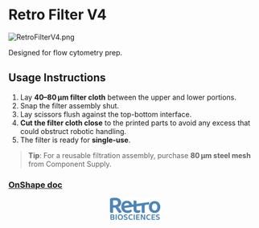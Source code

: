 # Retro Filter V4

![RetroFilterV4.png](RetroFitlerV4.png)

Designed for flow cytometry prep.

## Usage Instructions

1. Lay **40–80 µm filter cloth** between the upper and lower portions.
2. Snap the filter assembly shut.
3. Lay scissors flush against the top-bottom interface.
4. **Cut the filter cloth close** to the printed parts to avoid any excess that could obstruct robotic handling.
5. The filter is ready for **single-use**.

> **Tip**: For a reusable filtration assembly, purchase **80 µm steel mesh** from Component Supply.


### [OnShape doc](https://cad.onshape.com/documents/c9c3cf6b64034d54f966eda5/w/fed83636389b833df37c2dac/e/80426a2258abe186fc00e172?renderMode=0&uiState=6768d74c1ea3896154236237)


<p align="center">
  <img src="../../docs/img/used_by/retrobio.webp" alt="RetroBio Logo" width="100"/>
</p>
